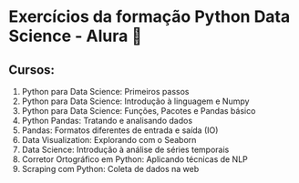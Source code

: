 # Exercícios da formação Python Data Science - Alura 🐍

## Cursos:

1. Python para Data Science: Primeiros passos
2. Python para Data Science: Introdução à linguagem e Numpy
3. Python para Data Science: Funções, Pacotes e Pandas básico
4. Python Pandas: Tratando e analisando dados
5. Pandas: Formatos diferentes de entrada e saída (IO)
6. Data Visualization: Explorando com o Seaborn
7. Data Science: Introdução à análise de séries temporais
8. Corretor Ortográfico em Python: Aplicando técnicas de NLP
9. Scraping com Python: Coleta de dados na web 
